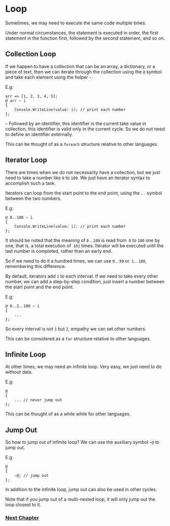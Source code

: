 # Loop
Sometimes, we may need to execute the same code multiple times.

Under normal circumstances, the statement is executed in order, the first statement in the function first, followed by the second statement, and so on.
## Collection Loop
If we happen to have a collection that can be an array, a dictionary, or a piece of text, then we can iterate through the collection using the `@` symbol and take each element using the helper `~`.

E.g:

    arr => [1, 2, 3, 4, 5];
    @ arr ~ i
    {
        Console.WriteLine(value: i); // print each number
    };

`~` Followed by an identifier, this identifier is the current take value in collection, this identifier is valid only in the current cycle. So we do not need to define an identifier externally.

This can be thought of as a `foreach` structure relative to other languages.
## Iterator Loop
There are times when we do not necessarily have a collection, but we just need to take a number like `0` to `100`. We just have an iterator syntax to accomplish such a task.

Iterators can loop from the start point to the end point, using the `..` symbol between the two numbers.

E.g:

    @ 0..100 ~ i
    {
        Console.WriteLine(value: i); // print each number
    };

It should be noted that the meaning of `0..100` is read from` 0` to `100` one by one, that is, a total execution of` 101` times. Iterator will be executed until the last number is completed, rather than an early end.

So if we need to do it a hundred times, we can use `0..99` or` 1..100`, remembering this difference.

By default, iterators add `1` to each interval. If we need to take every other number, we can add a step-by-step condition, just insert a number between the start point and the end point.

E.g:

    @ 0..2..100 ~ i
    {
        ...
    };

So every interval is not `1` but `2`, empathy we can set other numbers.

This can be considered as a `for` structure relative to other languages.
## Infinite Loop
At other times, we may need an infinite loop. Very easy, we just need to do without data.

E.g:

    @
    {
        ... // never jump out
    };

This can be thought of as a while while for other languages.
## Jump Out
So how to jump out of infinite loop? We can use the auxiliary symbol `~@` to jump out.

E.g:

    @
    {
        ~@; // jump out
    };

In addition to the infinite loop, jump out can also be used in other cycles.

Note that if you jump out of a multi-nested loop, it will only jump out the loop closest to it.

### [Next Chapter](function-type.md)